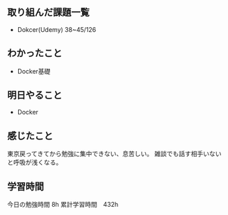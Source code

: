 ## 取り組んだ課題一覧
- Dokcer(Udemy) 38~45/126

## わかったこと
- Docker基礎

## 明日やること
- Docker

## 感じたこと
東京戻ってきてから勉強に集中できない、息苦しい。
雑談でも話す相手いないと呼吸が浅くなる。


## 学習時間
今日の勉強時間 8h
累計学習時間　432h
